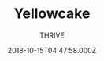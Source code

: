 ---
title: Yellowcake
github: https://github.com/thriveweb/yellowcake
demo: https://yellowcake.netlify.app/
author: THRIVE
ssg:
  - Gatsby
cms:
  - NetlifyCMS
date: 2018-10-15T04:47:58.000Z
description: >-
  A starter project for creating lightning-fast websites with Gatsby v2 and
  Netlify-CMS v2 + Uploadcare intergration.
draft: false
publish_date: '2018-10-15T04:47:58Z'
update_date: '2022-05-12T05:16:52Z'
github_star: 305
github_fork: 135
---